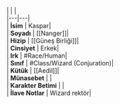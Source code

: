 |  |  |<br>|---|---|<br>| **İsim** | Kaspar|<br>| **Soyadı** | [[Nanger]]|<br>| **Hizip** | [[Güneş Birliği]]|<br>| **Cinsiyet** | Erkek|<br>| **Irk** | #Race/Human|<br>| **Sınıf** | #Class/Wizard (Conjuration)|<br>| **Kütük** | [[Aedil]]|<br>| **Münasebet** | |<br>| **Karakter Betimi** | |<br>| **İlave Notlar** | Wizard rektör|<br>